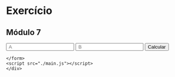 <!DOCTYPE html>
<html>
<head>
    <meta charset="UTF-8" />
    <title>Formulario</title>
    <link rel="stylesheet" href="./main.css" />
</head>
<body>
    <div>
        <h1>Exercício</h1>
        <h2>Módulo 7</h2>
    <form id="form">
        <input type="number" id="numberA" required placeholder=" A" />
        <input type="number" id="numberB" required placeholder=" B" />
        <button id="submit" type="submit"> Calcular </button>
        
    </form>
    <script src="./main.js"></script>
    </div>
</body>
</html>
